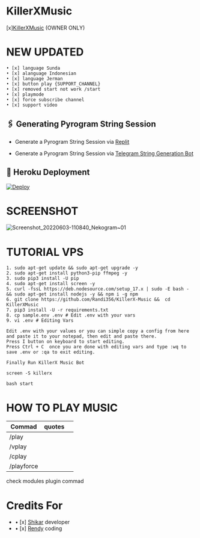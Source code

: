 # KillerXMusic
[x][KillerXMusic](https://github.com/Randi356/KillerX-Music) (OWNER ONLY)

# NEW UPDATED
```
• [x] language Sunda
• [x] alanguage Indonesian
• [x] language Jerman
• [x] button play {SUPPORT_CHANNEL}
• [x] removed start not work /start
• [x] playmode 
• [x] force subscribe channel
• [x] support video
```

## 🖇 Generating Pyrogram String Session

- Generate a Pyrogram String Session via [Replit](https://replit.com/@Randi356/Vegeta-String)

- Generate a Pyrogram String Session via [Telegram String Generation Bot](https://t.me/VegetaSessionBot)


## 🚀 Heroku Deployment


[![Deploy](https://www.herokucdn.com/deploy/button.svg)](https://heroku.com/deploy?template=https://github.com/Randi356/KillerX-Music)

# SCREENSHOT 
![Screenshot_20220603-110840_Nekogram~01](https://user-images.githubusercontent.com/63757267/171784392-ded5a455-1dbf-42c1-aa56-3cf078551bae.png)


# TUTORIAL VPS
```
1. sudo apt-get update && sudo apt-get upgrade -y
2. sudo apt-get install python3-pip ffmpeg -y
3. sudo pip3 install -U pip
4. sudo apt-get install screen -y
5. curl -fssL https://deb.nodesource.com/setup_17.x | sudo -E bash - && sudo apt-get install nodejs -y && npm i -g npm
6. git clone https://github.com/Randi356/KillerX-Music &&  cd KillerXMusic
7. pip3 install -U -r requirements.txt
8. cp sample.env .env # Edit .env with your vars
9. vi .env # Editing Vars

Edit .env with your values or you can simple copy a config from here and paste it to your notepad, then edit and paste there.
Press I button on keyboard to start editing.
Press Ctrl + C  once you are done with editing vars and type :wq to save .env or :qa to exit editing.

Finally Run KillerX Music Bot

screen -S killerx

bash start
```
# HOW TO PLAY MUSIC 

| Commad | quotes| | 
|-|-------|-------|
| /play  |        | 
| /vplay |        | 
| /cplay |        | 
| /playforce|     | 

check modules plugin commad



# Credits For 
* • [x] [Shikar](https://t.me/TeamYukki) developer 
* • [x] [Rendy](https://t.me/FFmpegNotInstalled) coding
